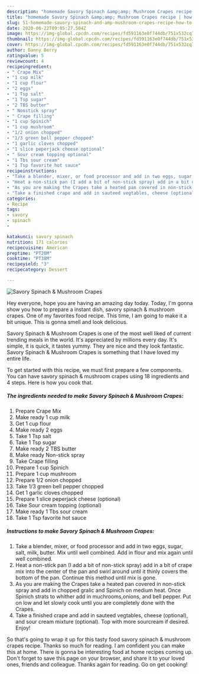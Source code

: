 ```yaml
---
description: "homemade Savory Spinach &amp;amp; Mushroom Crapes recipe | how to keep Savory Spinach &amp;amp; Mushroom Crapes"
title: "homemade Savory Spinach &amp;amp; Mushroom Crapes recipe | how to keep Savory Spinach &amp;amp; Mushroom Crapes"
slug: 51-homemade-savory-spinach-and-amp-mushroom-crapes-recipe-how-to-keep-savory-spinach-and-amp-mushroom-crapes
date: 2020-06-22T09:05:27.504Z
image: https://img-global.cpcdn.com/recipes/fd591163e0f744db/751x532cq70/savory-spinach-mushroom-crapes-recipe-main-photo.jpg
thumbnail: https://img-global.cpcdn.com/recipes/fd591163e0f744db/751x532cq70/savory-spinach-mushroom-crapes-recipe-main-photo.jpg
cover: https://img-global.cpcdn.com/recipes/fd591163e0f744db/751x532cq70/savory-spinach-mushroom-crapes-recipe-main-photo.jpg
author: Danny Berry
ratingvalue: 5
reviewcount: 4
recipeingredient:
- " Crape Mix"
- "1 cup milk"
- "1 cup flour"
- "2 eggs"
- "1 Tsp salt"
- "1 Tsp sugar"
- "2 TBS butter"
- " Nonstick spray"
- " Crape filling"
- "1 cup Spinich"
- "1 cup mushroom"
- "1/2 onion chopped"
- "1/3 green bell pepper chopped"
- "1 garlic cloves chopped"
- "1 slice peperjack cheese optional"
- " Sour cream topping optional"
- "1 Tbs sour cream"
- "1 Tsp favorite hot sauce"
recipeinstructions:
- "Take a blender, mixer, or food processor and add in two eggs, sugar, salt, milk, butter. Mix until well combined. Add in flour and mix again until well combined."
- "Heat a non-stick pan (I add a bit of non-stick spray) add in a bit of crape mix into the center of the pan and swirl around until it thinly covers the bottom of the pan. Continue this method until mix is gone."
- "As you are making the Crapes take a heated pan covered in non-stick spray and add in chopped gralic and Spinich on medium heat. Once Spinich strats to whither add in muchrooms,onions, and bell pepper. Put on low and let slowly cook until you are completely done with the Crapes."
- "Take a finished crape and add in sauteed vegtables, cheese (optional), and sour cream mixture (optional). Top with more sourcream if desired. Enjoy!"
categories:
- Recipe
tags:
- savory
- spinach
- 

katakunci: savory spinach  
nutrition: 171 calories
recipecuisine: American
preptime: "PT20M"
cooktime: "PT38M"
recipeyield: "3"
recipecategory: Dessert

---
```



![Savory Spinach &amp; Mushroom Crapes](https://img-global.cpcdn.com/recipes/fd591163e0f744db/751x532cq70/savory-spinach-mushroom-crapes-recipe-main-photo.jpg)

Hey everyone, hope you are having an amazing day today. Today, I'm gonna show you how to prepare a instant dish, savory spinach &amp; mushroom crapes. One of my favorites food recipe. This time, I am going to make it a bit unique. This is gonna smell and look delicious.



Savory Spinach &amp; Mushroom Crapes is one of the most well liked of current trending meals in the world. It's appreciated by millions every day. It's simple, it is quick, it tastes yummy. They are nice and they look fantastic. Savory Spinach &amp; Mushroom Crapes is something that I have loved my entire life.


To get started with this recipe, we must first prepare a few components. You can have savory spinach &amp; mushroom crapes using 18 ingredients and 4 steps. Here is how you cook that.

<!--inarticleads1-->

##### The ingredients needed to make Savory Spinach &amp; Mushroom Crapes:

1. Prepare  Crape Mix
1. Make ready 1 cup milk
1. Get 1 cup flour
1. Make ready 2 eggs
1. Take 1 Tsp salt
1. Take 1 Tsp sugar
1. Make ready 2 TBS butter
1. Make ready  Non-stick spray
1. Take  Crape filling
1. Prepare 1 cup Spinich
1. Prepare 1 cup mushroom
1. Prepare 1/2 onion chopped
1. Take 1/3 green bell pepper chopped
1. Get 1 garlic cloves chopped
1. Prepare 1 slice peperjack cheese (optional)
1. Take  Sour cream topping (optional)
1. Make ready 1 Tbs sour cream
1. Take 1 Tsp favorite hot sauce




<!--inarticleads2-->

##### Instructions to make Savory Spinach &amp; Mushroom Crapes:

1. Take a blender, mixer, or food processor and add in two eggs, sugar, salt, milk, butter. Mix until well combined. Add in flour and mix again until well combined.
1. Heat a non-stick pan (I add a bit of non-stick spray) add in a bit of crape mix into the center of the pan and swirl around until it thinly covers the bottom of the pan. Continue this method until mix is gone.
1. As you are making the Crapes take a heated pan covered in non-stick spray and add in chopped gralic and Spinich on medium heat. Once Spinich strats to whither add in muchrooms,onions, and bell pepper. Put on low and let slowly cook until you are completely done with the Crapes.
1. Take a finished crape and add in sauteed vegtables, cheese (optional), and sour cream mixture (optional). Top with more sourcream if desired. Enjoy!




So that's going to wrap it up for this tasty food savory spinach &amp; mushroom crapes recipe. Thanks so much for reading. I am confident you can make this at home. There is gonna be interesting food at home recipes coming up. Don't forget to save this page on your browser, and share it to your loved ones, friends and colleague. Thanks again for reading. Go on get cooking!
